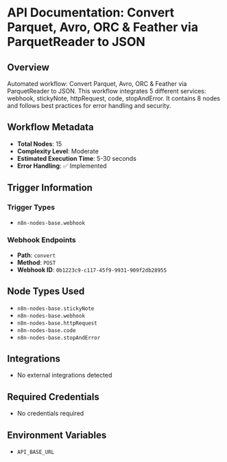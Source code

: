 # API Documentation: Convert Parquet, Avro, ORC & Feather via ParquetReader to JSON

## Overview
Automated workflow: Convert Parquet, Avro, ORC & Feather via ParquetReader to JSON. This workflow integrates 5 different services: webhook, stickyNote, httpRequest, code, stopAndError. It contains 8 nodes and follows best practices for error handling and security.

## Workflow Metadata
- **Total Nodes**: 15
- **Complexity Level**: Moderate
- **Estimated Execution Time**: 5-30 seconds
- **Error Handling**: ✅ Implemented

## Trigger Information
### Trigger Types
- `n8n-nodes-base.webhook`

### Webhook Endpoints
- **Path**: `convert`
- **Method**: `POST`
- **Webhook ID**: `0b1223c9-c117-45f9-9931-909f2db28955`


## Node Types Used
- `n8n-nodes-base.stickyNote`
- `n8n-nodes-base.webhook`
- `n8n-nodes-base.httpRequest`
- `n8n-nodes-base.code`
- `n8n-nodes-base.stopAndError`

## Integrations
- No external integrations detected

## Required Credentials
- No credentials required

## Environment Variables
- `API_BASE_URL`
